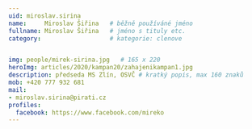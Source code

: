 ```yaml
---
uid: miroslav.sirina
name:     Miroslav Šiřina  	# běžně používáné jméno
fullname: Miroslav Šiřina  	# jméno s tituly etc.
category:                   # kategorie: clenove


img: people/mirek-sirina.jpg   # 165 x 220
heroImg: articles/2020/kampan20/zahajenikampan1.jpg
description: předseda MS Zlín, OSVČ # kratký popis, max 160 znaků
mob: +420 777 932 681 
mail:
- miroslav.sirina@pirati.cz
profiles:
  facebook: https://www.facebook.com/mireko
---
```

